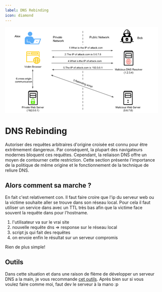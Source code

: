 ```yaml
---
label: DNS Rebinding
icon: diamond
---
```

![](/assets/doc/reseau/dns-rebind.png)
# DNS Rebinding

Autoriser des requêtes arbitraires d'origine croisée est connu pour être extrêmement dangereux. Par conséquent, la plupart des navigateurs modernes bloquent ces requêtes. Cependant, la reliaison DNS offre un moyen de contourner cette restriction. Cette section présente l'importance de la politique de même origine et le fonctionnement de la technique de reliure DNS.

## Alors comment sa marche ?

En fait c'est relativement con. Il faut faire croire que l'ip du serveur web ou la victime souhaite aller se trouve dans son réseau local. Pour cela il faut utiliser un service dans avec un TTL très bas afin que la victime face souvent la requête dans pour l'hostname. 

1. l'utilisateur va sur le vrai site
2. nouvelle requête dns => response sur le réseau local
3. script js qui fait des requêtes
4. on envoie enfin le résultat sur un serveur compromis

Rien de plus simple!<br>

## Outils
Dans cette situation et dans une raison de flème de développer un serveur DNS a la main, je vous recommande [cet outils](https://lock.cmpxchg8b.com/rebinder.html). Après bien sur si vous voulez faire comme moi, faut dev le serveur à la mano :p
